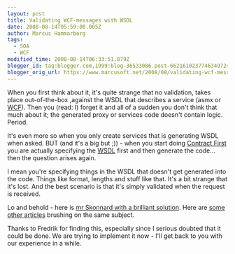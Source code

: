 ```yaml
---
layout: post
title: Validating WCF-messages with WSDL
date: 2008-08-14T05:59:00.005Z
author: Marcus Hammarberg
tags:
  - SOA
  - WCF
modified_time: 2008-08-14T06:33:51.879Z
blogger_id: tag:blogger.com,1999:blog-36533086.post-6621610237746349724
blogger_orig_url: https://www.marcusoft.net/2008/08/validating-wcf-messages-with-wsdl.html
---
```



When you first think about it, it's quite strange that no
validation, takes place out-of-the-box ,against the WSDL that
describes a service (asmx or [WCF](http://en.wikipedia.org/wiki/Windows_Communication_Foundation)).
Then you (read: I) forget it and all of a sudden you don't think that
much about it; the generated proxy or services code doesn't contain
logic. Period.

It's even more so when you only create services that is generating WSDL when
asked. BUT (and it's a big but ;)) - when you start doing [Contract
First](http://en.wikipedia.org/wiki/Design_by_contract) you are actually
specifying the [WSDL](http://en.wikipedia.org/wiki/Web_Services_Description_Language)
first and then generate the code... then the question arises again.

I mean you're specifying things in the
WSDL that
doesn't get generated into the code. Things like format, lengths and
stuff like that. It's a bit strange that it's lost. And the best
scenario is that it's simply validated when the request is received.

Lo and behold - here is [mr Skonnard with a brilliant
solution](http://www.pluralsight.com/community/blogs/aaron/archive/2006/04/20/22181.aspx).
Here are [some other
articles](http://www.codeplex.com/WCFSecurity/Wiki/View.aspx?title=How%20To%20-%20Perform%20Message%20Validation%20with%20Schemas%20in%20WCF&referringTitle=How%20Tos)
brushing on the same subject.

Thanks to Fredrik for finding this, especially
since I serious doubted that it could be done. We are trying to
implement it now - I'll get back to you with our experience in a while.
